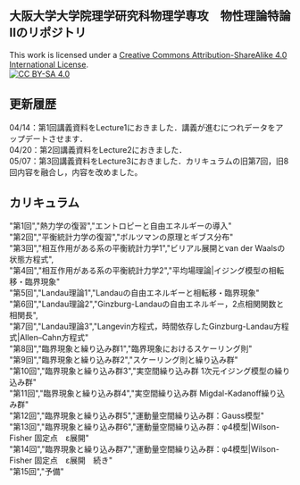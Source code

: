 ## 大阪大学大学院理学研究科物理学専攻　物性理論特論IIのリポジトリ
This work is licensed under a
[Creative Commons Attribution-ShareAlike 4.0 International License][cc-by-sa].<br>
[![CC BY-SA 4.0][cc-by-sa-image]][cc-by-sa]

[cc-by-sa]: http://creativecommons.org/licenses/by-sa/4.0/
[cc-by-sa-image]: https://licensebuttons.net/l/by-sa/4.0/88x31.png
[cc-by-sa-shield]: https://img.shields.io/badge/License-CC%20BY--SA%204.0-lightgrey.svg

## 更新履歴<br>
04/14：第1回講義資料をLecture1におきました．講義が進むにつれデータをアップデートさせます．<br>
04/20：第2回講義資料をLecture2におきました．<br>
05/07：第3回講義資料をLecture3におきました．カリキュラムの旧第7回，旧8回内容を融合し，内容を改めました。<br>

## カリキュラム<br>
"第1回","熱力学の復習","エントロピーと自由エネルギーの導入"<br>
"第2回","平衡統計力学の復習","ボルツマンの原理とギブス分布"<br>
"第3回","相互作用がある系の平衡統計力学1","ビリアル展開とvan der Waalsの状態方程式",<br>
"第4回","相互作用がある系の平衡統計力学2","平均場理論|イジング模型の相転移・臨界現象"<br>
"第5回","Landau理論1","Landauの自由エネルギーと相転移・臨界現象"<br>
"第6回","Landau理論2","Ginzburg-Landauの自由エネルギー，2点相関関数と相関長",<br>
"第7回","Landau理論3","Langevin方程式，時間依存したGinzburg-Landau方程式|Allen–Cahn方程式"<br>
"第8回","臨界現象と繰り込み群1","臨界現象におけるスケーリング則"<br>
"第9回","臨界現象と繰り込み群2","スケーリング則と繰り込み群"<br>
"第10回","臨界現象と繰り込み群3","実空間繰り込み群 1次元イジング模型の繰り込み群"<br>
"第11回","臨界現象と繰り込み群4","実空間繰り込み群 Migdal-Kadanoff繰り込み群"<br>
"第12回","臨界現象と繰り込み群5","運動量空間繰り込み群：Gauss模型"<br>
"第13回","臨界現象と繰り込み群6","運動量空間繰り込み群：φ4模型|Wilson-Fisher 固定点　ε展開"<br>
"第14回","臨界現象と繰り込み群7","運動量空間繰り込み群：φ4模型|Wilson-Fisher 固定点　ε展開　続き"<br>
"第15回","予備"<br>
